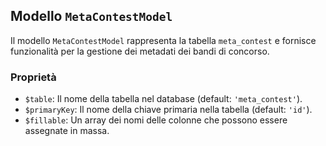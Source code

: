 ## Modello `MetaContestModel`

Il modello `MetaContestModel` rappresenta la tabella `meta_contest` e fornisce funzionalità per la gestione dei metadati dei bandi di concorso.

### Proprietà

* `$table`: Il nome della tabella nel database (default: `'meta_contest'`).
* `$primaryKey`: Il nome della chiave primaria nella tabella (default: `'id'`).
* `$fillable`: Un array dei nomi delle colonne che possono essere assegnate in massa.

